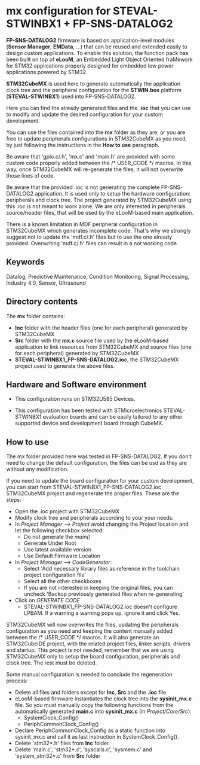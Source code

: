 # __mx configuration for STEVAL-STWINBX1 + FP-SNS-DATALOG2__

**FP-SNS-DATALOG2** firmware is based on application-level modules (**Sensor Manager**, **EMData**, …) that can be reused and extended easily to design custom applications.
To enable this solution, the function pack has been built on top of **eLooM**, an Embedded Light Object Oriented fraMework for STM32 applications properly designed for embedded low power applications powered by STM32.

**STM32CubeMX** is used here to generate automatically the application clock tree and the peripheral configuration for the **STWIN.box** platform (**STEVAL-STWINBX1**) used into FP-SNS-DATALOG2.

Here you can find the already generated files and the **.ioc** that you can use to modify and update the desired configuration for your custom development.

You can use the files contained into the **mx** folder as they are, or you are free to update peripherals configurations in STM32CubeMX as you need, by just following the instructions in the **How to use** paragraph.

Be aware that 'gpio.c/.h', 'mx.c' and 'main.h' are provided with some custom code properly added between the /* USER_CODE */ macros. 
In this way, once STM32CubeMX will re-generate the files, it will not overwrite those lines of code.

Be aware that the provided .ioc is not generating the complete FP-SNS-DATALOG2 application. It is used only to setup the hardware configuration: peripherals and clock tree. The project generated by STM32CubeMX using this .ioc is not meant to work alone. We are only interested in peripherals source/header files, that will be used by the eLooM-based main application.

There is a known limitation in MDF peripheral configuration in STM32CubeMX which generates incomplete code. That's why we strongly suggest not to update the 'mdf.c/.h' files but to use the one already provided. Overwriting 'mdf.c/.h' files can result in a not working code.


## __Keywords__

Datalog, Predictive Maintenance, Condition Monitoring, Signal Processing, Industry 4.0, Sensor, Ultrasound


## __Directory contents__

The **mx** folder contains:
 - **Inc** folder with the header files (one for each peripheral) generated by STM32CubeMX
 - **Src** folder with the **mx.c** source file used by the eLooM-based application to link resources from STM32CubeMX and source files (one for each peripheral) generated by STM32CubeMX
 - **STEVAL-STWINBX1_FP-SNS-DATALOG2.ioc**, the STM32CubeMX project used to generate the above files.
 

## __Hardware and Software environment__

- This configuration runs on STM32U585 Devices.

- This configuration has been tested with STMicroelectronics STEVAL-STWINBX1 evaluation boards and can be easily tailored to any other supported device and development board through CubeMX. 


## __How to use__

The mx folder provided here was tested in FP-SNS-DATALOG2. If you don't need to change the default configuration, the files can be usd as they are without any modification.

If you need to update the board configuration for your custom development, you can start from STEVAL-STWINBX1_FP-SNS-DATALOG2.ioc STM32CubeMX project and regenerate the proper files. These are the steps:
- Open the .ioc project with STM32CubeMX
- Modify clock tree and peripherals according to your your needs.
- In _Project Manager --> Project_ avoid changing the Project location and let the following checkbox selected:
  - Do not generate the _main()_
  - Generate Under Root
  - Use latest available version
  - Use Default Firmware Location
- In _Project Manager --> CodeGenerator_:
  - Select 'Add necessary library files as reference in the toolchain project configuration file'
  - Select all the other checkboxes
  - If you are not interested in keeping the original files, you can uncheck 'Backup previously generated files when re-generating'
- Click on _GENERATE CODE_
  - STEVAL-STWINBX1_FP-SNS-DATALOG2.ioc doesn't configure LPBAM. If a warning a warning pops up, ignore it and click Yes.
 
STM32CubeMX will now overwrites the files, updating the peripherals configuration as you need and keeping the content manually added between the /* USER_CODE */ macros.
It will also generate an STM32CubeIDE project, with the related project files, linker scripts, drivers and startup. This project is not needed, remember that we are using STM32CubeMX only to setup the board configuration, peripherals and clock tree. The rest must be deleted.

Some manual configuration is needed to conclude the regeneration process:
- Delete all files and folders except for **Inc**, **Src** and the **.ioc** file
- eLooM-based firmware instantiates the clock tree into the **sysinit_mx.c** file. So you must manually copy the following functions from the automatically generated **main.c** into **sysinit_mx.c** (in _Project/Core/Src_):
  - SystemClock_Config()
  - PeriphCommonClock_Config()
- Declare PeriphCommonClock_Config as a static function into sysinit_mx.c and call it as last instruction in SystemClock_Config().
- Delete 'stm32*.h' files from **Inc** folder
- Delete 'main.c', 'stm32*.c', 'syscalls.c', 'sysmem.c' and 'system_stm32*.c' from **Src** folder
 
